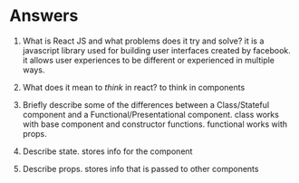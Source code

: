 # Answers

1.  What is React JS and what problems does it try and solve?
    it is a javascript library used for building user interfaces created by facebook. it allows user experiences to be different or experienced in multiple ways.

1.  What does it mean to _think_ in react?
    to think in components

1.  Briefly describe some of the differences between a Class/Stateful component and a Functional/Presentational component.
    class works with base component and constructor functions.
    functional works with props.

1.  Describe state.
    stores info for the component

1.  Describe props.
    stores info that is passed to other components